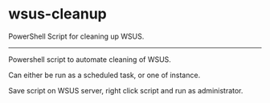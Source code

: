 # wsus-cleanup

PowerShell Script for cleaning up WSUS.

----

Powershell script to automate cleaning of WSUS.

Can either be run as a scheduled task, or one of instance.

Save script on WSUS server, right click script and run as administrator.
